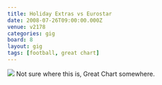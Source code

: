 ```yaml
---
title: Holiday Extras vs Eurostar
date: 2008-07-26T09:00:00.000Z
venue: v2178
categories: gig
board: 8
layout: gig
tags: [football, great chart]
---
```

<img src="http://fusion/fusion/images/stories/people_team/Football%20Advert%20copy.jpg" />
Not sure where this is, Great Chart somewhere.